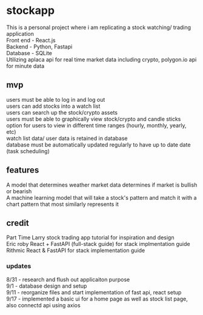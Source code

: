 # stockapp
This is a personal project where i am replicating a stock watching/ trading application <br>
Front end - React.js<br>
Backend - Python, Fastapi <br>
Database - SQLite <br>
Utilizing aplaca api for real time market data including crypto, polygon.io api for minute data <br>
## mvp
users must be able to log in and log out <br>
users can add stocks into a watch list<br>
users can search up the stock/crypto assets<br>
users must be able to graphically view stock/crypto and candle sticks <br>
option for users to view in different time ranges (hourly, monthly, yearly, etc)<br>
watch list data/ user data is retained in database <br>
database must be automatically updated regularly to have up to date date (task scheduling) <br>
## features
A model that determines weather market data determines if market is bullish or bearish <br>
A machine learning model that will take a stock's pattern and match it with a chart pattern that most similarly represents it <br>
## credit
Part Time Larry stock trading app tutorial for inspiration and design<br>
Eric roby React + FastAPI (full-stack guide) for stack implmentation guide<br>
Rithmic React & FastAPI for stack implementation guide<br>
### updates
8/31 - research and flush out applicaiton purpose <br>
9/1 - database design and setup <br>
9/11 - reorganize files and start implementation of fast api, react setup<br>
9/17 - implemented a basic ui for a home page as well as stock list page, also connectd api using axios<br>

